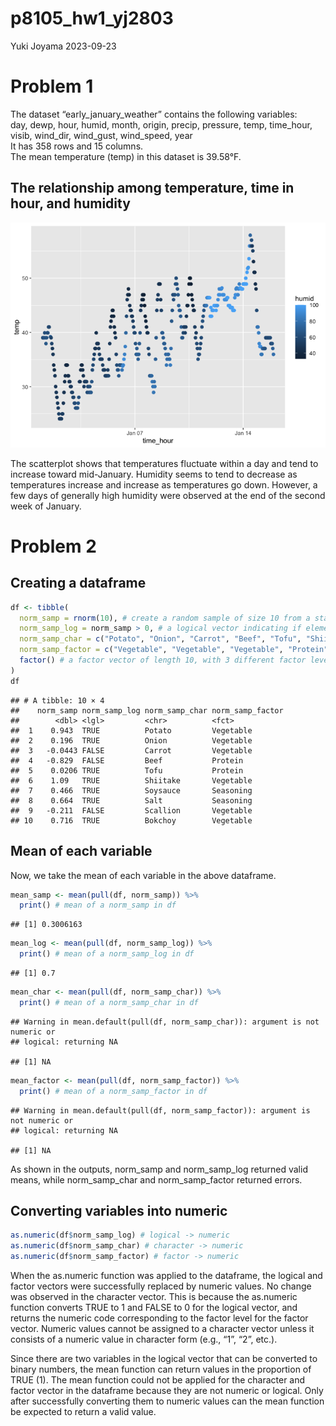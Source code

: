 p8105_hw1_yj2803
================
Yuki Joyama
2023-09-23

# Problem 1

The dataset “early_january_weather” contains the following variables:  
day, dewp, hour, humid, month, origin, precip, pressure, temp,
time_hour, visib, wind_dir, wind_gust, wind_speed, year  
It has 358 rows and 15 columns.  
The mean temperature (temp) in this dataset is 39.58°F.

## The relationship among temperature, time in hour, and humidity

![](p8105_hw1_yj2803_files/figure-gfm/scatter-1.png)<!-- -->

The scatterplot shows that temperatures fluctuate within a day and tend
to increase toward mid-January. Humidity seems to tend to decrease as
temperatures increase and increase as temperatures go down. However, a
few days of generally high humidity were observed at the end of the
second week of January.

# Problem 2

## Creating a dataframe

``` r
df <- tibble(
  norm_samp = rnorm(10), # create a random sample of size 10 from a standard normal distribution
  norm_samp_log = norm_samp > 0, # a logical vector indicating if elements in df are greater then 0
  norm_samp_char = c("Potato", "Onion", "Carrot", "Beef", "Tofu", "Shiitake", "Soysauce", "Salt", "Scallion", "Bokchoy"), # a character vector of length 10
  norm_samp_factor = c("Vegetable", "Vegetable", "Vegetable", "Protein", "Protein", "Vegetable", "Seasoning", "Seasoning", "Vegetable", "Vegetable") %>%
  factor() # a factor vector of length 10, with 3 different factor levels
)
df
```

    ## # A tibble: 10 × 4
    ##    norm_samp norm_samp_log norm_samp_char norm_samp_factor
    ##        <dbl> <lgl>         <chr>          <fct>           
    ##  1    0.943  TRUE          Potato         Vegetable       
    ##  2    0.196  TRUE          Onion          Vegetable       
    ##  3   -0.0443 FALSE         Carrot         Vegetable       
    ##  4   -0.829  FALSE         Beef           Protein         
    ##  5    0.0206 TRUE          Tofu           Protein         
    ##  6    1.09   TRUE          Shiitake       Vegetable       
    ##  7    0.466  TRUE          Soysauce       Seasoning       
    ##  8    0.664  TRUE          Salt           Seasoning       
    ##  9   -0.211  FALSE         Scallion       Vegetable       
    ## 10    0.716  TRUE          Bokchoy        Vegetable

## Mean of each variable

Now, we take the mean of each variable in the above dataframe.

``` r
mean_samp <- mean(pull(df, norm_samp)) %>% 
  print() # mean of a norm_samp in df
```

    ## [1] 0.3006163

``` r
mean_log <- mean(pull(df, norm_samp_log)) %>% 
  print() # mean of a norm_samp_log in df
```

    ## [1] 0.7

``` r
mean_char <- mean(pull(df, norm_samp_char)) %>% 
  print() # mean of a norm_samp_char in df
```

    ## Warning in mean.default(pull(df, norm_samp_char)): argument is not numeric or
    ## logical: returning NA

    ## [1] NA

``` r
mean_factor <- mean(pull(df, norm_samp_factor)) %>% 
  print() # mean of a norm_samp_factor in df
```

    ## Warning in mean.default(pull(df, norm_samp_factor)): argument is not numeric or
    ## logical: returning NA

    ## [1] NA

As shown in the outputs, norm_samp and norm_samp_log returned valid
means, while norm_samp_char and norm_samp_factor returned errors.

## Converting variables into numeric

``` r
as.numeric(df$norm_samp_log) # logical -> numeric
as.numeric(df$norm_samp_char) # character -> numeric
as.numeric(df$norm_samp_factor) # factor -> numeric
```

When the as.numeric function was applied to the dataframe, the logical
and factor vectors were successfully replaced by numeric values. No
change was observed in the character vector. This is because the
as.numeric function converts TRUE to 1 and FALSE to 0 for the logical
vector, and returns the numeric code corresponding to the factor level
for the factor vector. Numeric values cannot be assigned to a character
vector unless it consists of a numeric value in character form (e.g.,
“1”, “2”, etc.).

Since there are two variables in the logical vector that can be
converted to binary numbers, the mean function can return values in the
proportion of TRUE (1). The mean function could not be applied for the
character and factor vector in the dataframe because they are not
numeric or logical. Only after successfully converting them to numeric
values can the mean function be expected to return a valid value.

